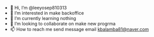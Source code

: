 - 👋 Hi, I’m @leeyosep810313
- 👀 I’m interested in make backoffice
- 🌱 I’m currently learning nothing
- 💞️ I’m looking to collaborate on make new progrma
- 📫 How to reach me send message email kbalamba81@naver.com

<!---
leeyosep810313/leeyosep810313 is a ✨ special ✨ repository because its `README.md` (this file) appears on your GitHub profile.
You can click the Preview link to take a look at your changes.
--->
